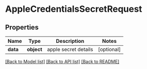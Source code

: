 # AppleCredentialsSecretRequest

## Properties
Name | Type | Description | Notes
------------ | ------------- | ------------- | -------------
**data** | **object** | apple secret details | [optional] 

[[Back to Model list]](../README.md#documentation-for-models) [[Back to API list]](../README.md#documentation-for-api-endpoints) [[Back to README]](../README.md)


